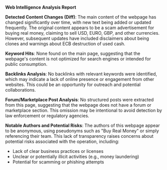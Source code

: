**Web Intelligence Analysis Report**

**Detected Content Changes (Diff)**:
The main content of the webpage has changed significantly over time, with new text being added or updated frequently. The original content appears to be a scam advertisement for buying real money, claiming to sell USD, EURO, GBP, and other currencies. However, subsequent updates have included disclaimers about being clones and warnings about ECB destruction of used cash.

**Keyword Hits**: None found on the main page, suggesting that the webpage's content is not optimized for search engines or intended for public consumption.

**Backlinks Analysis**:
No backlinks with relevant keywords were identified, which may indicate a lack of online presence or engagement from other websites. This could be an opportunity for outreach and potential collaborations.

**Forum/Marketplace Post Analysis**: No structured posts were extracted from this page, suggesting that the webpage does not have a forum or marketplace section. This omission may be intentional to avoid detection by law enforcement or regulatory agencies.

**Notable Authors and Potential Risks**:
The authors of this webpage appear to be anonymous, using pseudonyms such as "Buy Real Money" or simply referencing their team. This lack of transparency raises concerns about potential risks associated with the operation, including:

*   Lack of clear business practices or licenses
*   Unclear or potentially illicit activities (e.g., money laundering)
*   Potential for scamming or phishing attempts